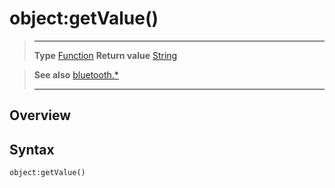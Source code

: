 # object:getValue()

> --------------------- ------------------------------------------------------------------------------------------
> __Type__              [Function](https://docs.coronalabs.com/api/type/Function.html)
> __Return value__      [String](https://docs.coronalabs.com/api/type/String.html)


> __See also__          [bluetooth.*](/plugin/bluetooth.md)
> --------------------- ------------------------------------------------------------------------------------------

## Overview

## Syntax

	object:getValue()
